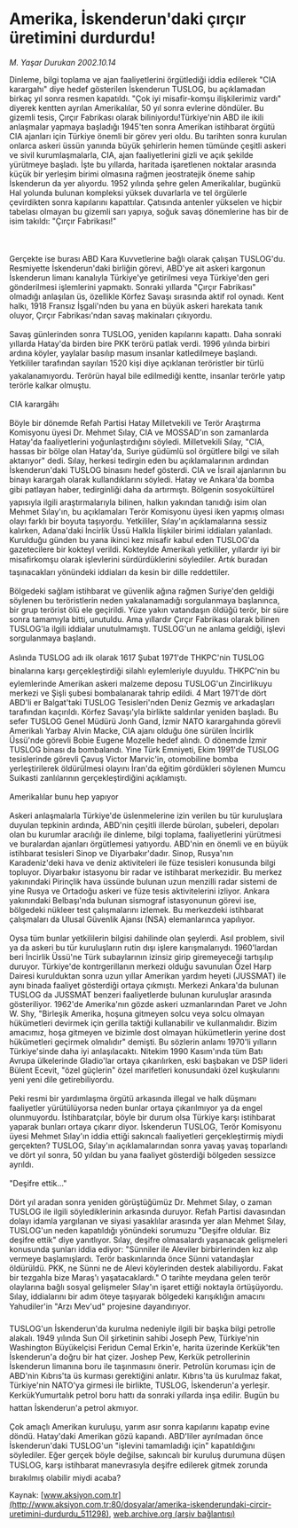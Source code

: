 # Amerika, İskenderun'daki çırçır üretimini durdurdu!

*M. Yaşar Durukan 2002.10.14*

<div class="pNewsDetailMainContent ctx_content" itemprop="articleBody">
 Dinleme, bilgi toplama ve ajan faaliyetlerini örgütlediği iddia edilerek "CIA karargahı" diye hedef gösterilen İskenderun TUSLOG, bu açıklamadan birkaç yıl sonra resmen kapatıldı. "Çok iyi misafir-komşu ilişkilerimiz vardı" diyerek kentten ayrılan Amerikalılar, 50 yıl sonra evlerine döndüler. Bu gizemli tesis, Çırçır Fabrikası olarak biliniyordu!Türkiye'nin ABD ile ikili anlaşmalar yapmaya başladığı 1945'ten sonra Amerikan istihbarat örgütü CIA ajanları için Türkiye önemli bir görev yeri oldu. Bu tarihten sonra kurulan onlarca askeri üssün yanında büyük şehirlerin hemen tümünde çeşitli askeri ve sivil kurumlaşmalarla, CIA, ajan faaliyetlerini gizli ve açık şekilde yürütmeye başladı. İşte bu yıllarda, haritada işaretlenen noktalar arasında küçük bir yerleşim birimi olmasına rağmen jeostratejik öneme sahip İskenderun da yer alıyordu. 1952 yılında şehre gelen Amerikalılar, bugünkü Hal yolunda bulunan kompleksi yüksek duvarlarla ve tel örgülerle çevirdikten sonra kapılarını kapattılar. Çatısında antenler yükselen ve hiçbir tabelası olmayan bu gizemli sarı yapıya, soğuk savaş dönemlerine has bir de isim takıldı: "Çırçır Fabrikası!"
 <br/>
 <br/>
 <br/>
 <br/>
 Gerçekte ise burası ABD Kara Kuvvetlerine bağlı olarak çalışan TUSLOG'du. Resmiyette İskenderun'daki birliğin görevi, ABD'ye ait askeri kargonun İskenderun limanı kanalıyla Türkiye'ye getirilmesi veya Türkiye'den geri gönderilmesi işlemlerini yapmaktı. Sonraki yıllarda "Çırçır Fabrikası" olmadığı anlaşılan üs, özellikle Körfez Savaşı sırasında aktif rol oynadı. Kent halkı, 1918 Fransız İşgali'nden bu yana en büyük askeri harekata tanık oluyor, Çırçır Fabrikası'ndan savaş makinaları çıkıyordu.
 <br/>
 <br/>
 Savaş günlerinden sonra TUSLOG, yeniden kapılarını kapattı. Daha sonraki yıllarda Hatay'da birden bire PKK terörü patlak verdi. 1996 yılında birbiri ardına köyler, yaylalar basılıp masum insanlar katledilmeye başlandı. Yetkililer tarafından sayıları 1520 kişi diye açıklanan teröristler bir türlü yakalanamıyordu. Terörün hayal bile edilmediği kentte, insanlar terörle yatıp terörle kalkar olmuştu.
 <br/>
 <br/>
 CIA karargâhı
 <br/>
 <br/>
 Böyle bir dönemde Refah Partisi Hatay Milletvekili ve Terör Araştırma Komisyonu üyesi Dr. Mehmet Sılay, CIA ve MOSSAD'ın son zamanlarda Hatay'da faaliyetlerini yoğunlaştırdığını söyledi. Milletvekili Sılay, "CIA, hassas bir bölge olan Hatay'da, Suriye güdümlü sol örgütlere bilgi ve silah aktarıyor" dedi. Sılay, herkesi tedirgin eden bu açıklamalarının ardından İskenderun'daki TUSLOG binasını hedef gösterdi. CIA ve İsrail ajanlarının bu binayı karargah olarak kullandıklarını söyledi. Hatay ve Ankara'da bomba gibi patlayan haber, tedirginliği daha da artırmıştı. Bölgenin sosyokültürel yapısıyla ilgili araştırmalarıyla bilinen, halkın yakından tanıdığı isim olan Mehmet Sılay'ın, bu açıklamaları Terör Komisyonu üyesi iken yapmış olması olayı farklı bir boyuta taşıyordu. Yetkililer, Sılay'ın açıklamalarına sessiz kalırken, Adana'daki İncirlik Üssü Halkla İlişkiler birimi iddiaları yalanladı. Kurulduğu günden bu yana ikinci kez misafir kabul eden TUSLOG'da gazetecilere bir kokteyl verildi. Kokteylde Amerikalı yetkililer, yıllardır iyi bir misafirkomşu olarak işlevlerini sürdürdüklerini söylediler. Artık buradan taşınacakları yönündeki iddiaları da kesin bir dille reddettiler.
 <br/>
 <br/>
 Bölgedeki sağlam istihbarat ve güvenlik ağına rağmen Suriye'den geldiği söylenen bu teröristlerin neden yakalanamadığı sorgulanmaya başlanınca, bir grup terörist ölü ele geçirildi. Yüze yakın vatandaşın öldüğü terör, bir süre sonra tamamıyla bitti, unutuldu. Ama yıllardır Çırçır Fabrikası olarak bilinen TUSLOG'la ilgili iddialar unutulmamıştı. TUSLOG'un ne anlama geldiği, işlevi sorgulanmaya başlandı.
 <br/>
 <br/>
 Aslında TUSLOG adı ilk olarak 1617 Şubat 1971'de THKPC'nin TUSLOG binalarına karşı gerçekleştirdiği silahlı eylemleriyle duyuldu. THKPC'nin bu eylemlerinde Amerikan askeri malzeme deposu TUSLOG'un Zincirlikuyu merkezi ve Şişli şubesi bombalanarak tahrip edildi. 4 Mart 1971'de dört ABD'li er Balgat'taki TUSLOG Tesisleri'nden Deniz Gezmiş ve arkadaşları tarafından kaçırıldı. Körfez Savaşı'yla birlikte saldırılar yeniden başladı. Bu sefer TUSLOG Genel Müdürü Jonh Gand, İzmir NATO karargahında görevli Amerikalı Yarbay Alvin Macke, CIA ajanı olduğu öne sürülen İncirlik Üssü'nde görevli Bobie Eugene Mozelle hedef alındı. O dönemde İzmir TUSLOG binası da bombalandı. Yine Türk Emniyeti, Ekim 1991'de TUSLOG tesislerinde görevli Çavuş Victor Marvic'in, otomobiline bomba yerleştirilerek öldürülmesi olayını İran'da eğitim gördükleri söylenen Mumcu Suikasti zanlılarının gerçekleştirdiğini açıklamıştı.
 <br/>
 <br/>
 Amerikalılar bunu hep yapıyor
 <br/>
 <br/>
 Askeri anlaşmalarla Türkiye'de üslenmelerine izin verilen bu tür kuruluşlara duyulan tepkinin ardında, ABD'nin çeşitli illerde büroları, şubeleri, depoları olan bu kurumlar aracılığı ile dinleme, bilgi toplama, faaliyetlerini yürütmesi ve buralardan ajanları örgütlemesi yatıyordu. ABD'nin en önemli ve en büyük istihbarat tesisleri Sinop ve Diyarbakır'dadır. Sinop, Rusya'nın Karadeniz'deki hava ve deniz aktiviteleri ile füze tesisleri konusunda bilgi topluyor. Diyarbakır istasyonu bir radar ve istihbarat merkezidir. Bu merkez yakınındaki Pirinçlik hava üssünde bulunan uzun menzilli radar sistemi de yine Rusya ve Ortadoğu askeri ve füze tesis aktivitelerini izliyor. Ankara yakınındaki Belbaşı'nda bulunan sismograf istasyonunun görevi ise, bölgedeki nükleer test çalışmalarını izlemek. Bu merkezdeki istihbarat çalışmaları da Ulusal Güvenlik Ajansı (NSA) elemanlarınca yapılıyor.
 <br/>
 <br/>
 Oysa tüm bunlar yetkililerin bilgisi dahilinde olan şeylerdi. Asıl problem, sivil ya da askeri bu tür kuruluşların rutin dışı işlere karışmalarıydı. 1960'lardan beri İncirlik Üssü'ne Türk subaylarının izinsiz girip giremeyeceği tartışılıp duruyor. Türkiye'de kontrgerillanın merkezi olduğu savunulan Özel Harp Dairesi kurulduktan sonra uzun yıllar Amerikan yardım heyeti (JUSSMAT) ile aynı binada faaliyet gösterdiği ortaya çıkmıştı. Merkezi Ankara'da bulunan TUSLOG da JUSSMAT benzeri faaliyetlerde bulunan kuruluşlar arasında gösteriliyor. 1962'de Amerika'nın gözde askeri uzmanlarından Paret ve John W. Shy, "Birleşik Amerika, hoşuna gitmeyen solcu veya solcu olmayan hükümetleri devirmek için gerilla taktiği kullanabilir ve kullanmalıdır. Bizim amacımız, hoşa gitmeyen ve bizimle dost olmayan hükümetlerin yerine dost hükümetleri geçirmek olmalıdır" demişti. Bu sözlerin anlamı 1970'li yılların Türkiye'sinde daha iyi anlaşılacaktı. Nitekim 1990 Kasım'ında tüm Batı Avrupa ülkelerinde Gladio'lar ortaya çıkarılırken, eski başbakan ve DSP lideri Bülent Ecevit, "özel güçlerin" özel marifetleri konusundaki özel kuşkularını yeni yeni dile getirebiliyordu.
 <br/>
 <br/>
 Peki resmi bir yardımlaşma örgütü arkasında illegal ve halk düşmanı faaliyetler yürütülüyorsa neden bunlar ortaya çıkarılmıyor ya da engel olunmuyordu. İstihbaratçılar, böyle bir durum olsa Türkiye karşı istihbarat yaparak bunları ortaya çıkarır diyor. İskenderun TUSLOG,  Terör Komisyonu üyesi Mehmet Sılay'ın iddia ettiği sakıncalı faaliyetleri gerçekleştirmiş miydi gerçekten? TUSLOG, Sılay'ın açıklamalarından sonra yavaş yavaş toparlandı ve dört yıl sonra, 50 yıldan bu yana faaliyet gösterdiği bölgeden sessizce ayrıldı.
 <br/>
 <br/>
 "Deşifre ettik..."
 <br/>
 <br/>
 Dört yıl aradan sonra yeniden görüştüğümüz Dr. Mehmet Sılay, o zaman TUSLOG ile ilgili söylediklerinin arkasında duruyor. Refah Partisi davasından dolayı idamla yargılanan ve siyasi yasaklılar arasında yer alan Mehmet Sılay, TUSLOG'un neden kapatıldığı yönündeki sorumuzu "Deşifre oldular. Biz deşifre ettik" diye yanıtlıyor. Sılay, deşifre olmasalardı yaşanacak gelişmeleri konusunda şunları iddia ediyor: "Sünniler ile Aleviler birbirlerinden kız alıp vermeye başlamışlardı. Terör baskınlarında önce Sünni vatandaşlar öldürüldü. PKK, ne Sünni ne de Alevi köylerinden destek alabiliyordu. Fakat bir tezgahla bize Maraş'ı yaşatacaklardı." O tarihte meydana gelen terör olaylarına bağlı sosyal gelişmeler Sılay'ın işaret ettiği noktayla örtüşüyordu. Sılay, iddialarını bir adım öteye taşıyarak  bölgedeki karışıklığın amacını Yahudiler'in "Arzı Mev'ud" projesine dayandırıyor.
 <br/>
 <br/>
 TUSLOG'un İskenderun'da kurulma nedeniyle ilgili bir başka bilgi petrolle alakalı. 1949 yılında Sun Oil şirketinin sahibi Joseph Pew, Türkiye'nin Washington Büyükelçisi Feridun Cemal Erkin'e, harita üzerinde Kerkük'ten İskenderun'a doğru bir hat çizer. Joshep Pew, Kerkük petrollerinin İskenderun limanına boru ile taşınmasını önerir. Petrolün koruması için de ABD'nin Kıbrıs'ta üs kurması gerektiğini anlatır. Kıbrıs'ta üs kurulmaz fakat, Türkiye'nin NATO'ya girmesi ile birlikte, TUSLOG, İskenderun'a yerleşir. KerkükYumurtalık petrol boru hattı da sonraki yıllarda inşa edilir. Bugün bu hattan İskenderun'a petrol akmıyor.
 <br/>
 <br/>
 Çok amaçlı Amerikan kuruluşu, yarım asır sonra kapılarını kapatıp evine döndü. Hatay'daki Amerikan gözü kapandı. ABD'liler ayrılmadan önce İskenderun'daki TUSLOG'un "işlevini tamamladığı için" kapatıldığını söylediler. Eğer gerçek böyle değilse, sakıncalı bir kuruluş durumuna düşen TUSLOG, karşı istihbarat manevrasıyla deşifre edilerek gitmek zorunda bırakılmış olabilir miydi acaba?
</div>


Kaynak: [www.aksiyon.com.tr](http://www.aksiyon.com.tr:80/dosyalar/amerika-iskenderundaki-circir-uretimini-durdurdu_511298), [web.archive.org (arşiv bağlantısı)](http://web.archive.org/web/20151219061645/http://www.aksiyon.com.tr:80/dosyalar/amerika-iskenderundaki-circir-uretimini-durdurdu_511298)
